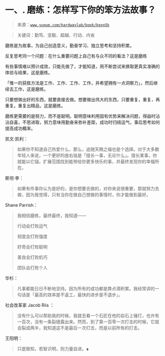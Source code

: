 # 一、\. 磨练：怎样写下你的笨方法故事？

> 来源：[`www.yuque.com/hardwaylab/book/kgxn5k`](https://www.yuque.com/hardwaylab/book/kgxn5k)

> 关键词：勤笃、坚毅、超越、行动、内省 

磨练是为故事，为自己创造意义，勤奋学习、独立思考和坚持积累。 

反复思考同一个问题：在什么重要问题上自己有与众不同的看法？这是磨练 

有些事情难以预计成效，只能先做了，才能知道，用不断尝试来换取更真实准确的体验与结果，这是磨练。 

「惟一的获胜方法是工作、工作、工作、工作，并希望拥有一点洞察力」，然后继续去工作，这是磨练。 

只要想做出好的东西，就要直接去做。想要做出伟大的东西，只要重复，重复，再重复。重复出精品，这是磨练。 

磨练更需要的是努力，而不是聪明。聪明意味利用固有优势来解决问题，得益时沾沾自喜，不思进取，努力意味用勤奋来弥补差距，成功时归结运气，事后思考如何提高成功概率。 

凯文·凯利： 

> 如果你不知道自己热爱什么，那么，追随天赐之福也是个选择。对于大多数年轻人来说，一个更好的座右铭是「擅长一事，无论什么」。擅长某事，你就能以它锚，扩展范围找到能带给你更多快乐的事，并最终发现你的幸福所在。 

斯坦·李： 

> 如果有件事你认为是好的，是你想要去做的，对你来说很重要，那就努力去做，因为我觉得，只有当你在做自己想做的事情时，你才能做到最好。 

Shane Parrish： 

> 我相信磨练，最终最终，我知道—— 
> 
> 行动会打败运气 
> 
> 韧度会打败强度 
> 
> 好奇会打败聪明 
> 
> 善良会打败机巧 
> 
> 团队会打败个人

华杉： 

> 凡事都能日日不断地坚持。因为所有的成功都是靠点滴积累。我经常讲的一句话是「最高的效率是不返工，最快的进步是不退步」。 

社会改革家 Jacob Riis ： 

> 没有什么可以帮助我的时候，我就去看一个石匠在他的岩石上锤打，也许有一百次，没有一条裂缝露出来。然而，到了第一百零一次打击的时候，它就会裂成两半，我知道这不是最后一次打击，而是以前所有的打击。 

王阳明： 

> 只是致知，若智识明，则力量自进。∎